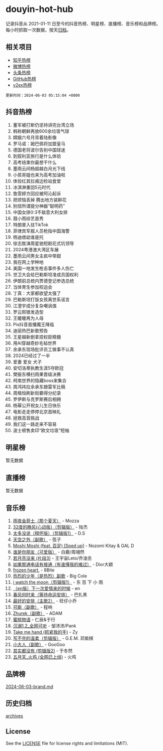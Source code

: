 # douyin-hot-hub

记录抖音从 2021-01-11 日至今的抖音热榜、明星榜、直播榜、音乐榜和品牌榜。每小时抓取一次数据，按天[归档](archives)。

## 相关项目

- [知乎热榜](https://github.com/lonnyzhang423/zhihu-hot-hub)
- [微博热榜](https://github.com/lonnyzhang423/weibo-hot-hub)
- [头条热榜](https://github.com/lonnyzhang423/toutiao-hot-hub)
- [GitHub热榜](https://github.com/lonnyzhang423/github-hot-hub)
- [v2ex热榜](https://github.com/lonnyzhang423/v2ex-hot-hub)


`更新时间：2024-06-03 05:15:04 +0800`

## 抖音热榜

1. 董军被打断仍坚持讲完台湾立场
1. 韩称朝鲜再放600余垃圾气球
1. 嫦娥六号月背着陆影像
1. 罗马诺：姆巴佩将加盟皇马
1. 德国老将波尔告别中国球迷
1. 到叙利亚旅行是什么体验
1. 高考结束你最想干什么
1. 墨雨云间杨超越白月光下线
1. 小孩哥姐也来为高考加油啦
1. 体验红其拉甫边检站食堂
1. 冰淇淋重回5元时代
1. 詹雯婷方回应被阿沁起诉
1. 把烦恼丢掉 腾出地方装鲜花
1. 别信所谓提分神器“聪明药”
1. 中国女排0:3不敌意大利女排
1. 聂小雨综艺首秀
1. 特朗普入驻TikTok
1. 菲律宾军舰人员枪指中国海警
1. 杨迪痞幼谁是托
1. 徐志胜演周星驰短剧花式坑领导
1. 2024粤港澳大湾区车展
1. 墨雨云间男女主疯中带甜
1. 我在网上学种地
1. 美国一地发生枪击事件多人伤亡
1. 世卫大会给巴勒斯坦准成员国权利
1. 伊朗前总统内贾德登记参选总统
1. 当体育生参加校运会
1. 丁真：大家都欲望太强了
1. 巴勒斯坦打饭女孩离世系谣言
1. 江澄宇成分复杂嘲讽值
1. 罗云熙银发造型
1. 王暖暖再为人母
1. Pis抖音首播魔王降临
1. 迪丽热巴新歌预告
1. 王星越新剧拿捏权臣精髓
1. 用AI穿越奇妙毛毡世界
1. 余承东现场批评员工做事不认真
1. 2024已经过了一半
1. 爱妻 爱女 犬子
1. 安切洛蒂执教生涯5夺欧冠
1. 樊振东横扫雨果晋级决赛
1. 柯南世界的隐藏boss来集合
1. 周鸿祎拉余承东跟雷军比稿
1. 周楷恒刷新街霸得分纪录
1. 罗伊斯与克罗斯赛后相拥
1. 杨幂公开祝女儿生日快乐
1. 电影走走停停北京首映礼
1. 拯救高音挑战
1. 我们这一路走来不容易
1. 波士顿售卖印“欧文垃圾”短袖

## 明星榜

暂无数据

## 直播榜

暂无数据

## 音乐榜

1. [雨夜金菲士（那个夏天）](https://sf5-hl-cdn-tos.douyinstatic.com/obj/tos-cn-ve-2774/osPmPLDWQBBE2Z6bftCgYwkFaF4pEYEneXaZQs) - Mozza
1. [32度的晚风(心动版）（剪辑版）](https://sf3-cdn-tos.douyinstatic.com/obj/tos-cn-ve-2774/owNyabsyWdzUulxhoJfK8IBXgp0UMQAHpvGh2B) - 陆杰
1. [太多没说（释怀版）（剪辑版1）](https://sf3-cdn-tos.douyinstatic.com/obj/tos-cn-ve-2774/oEbKIiDC0BA8CJOQHYA6aeCVYeHgckHdntZSDj) - D.S
1. [天空之外（副歌）](https://sf3-cdn-tos.douyinstatic.com/obj/tos-cn-ve-2774/oAYn0BTp8jS8iSyZSHMUWAikyvAWI1c7aiJTr) - 弦子
1. [Moshi Moshi (feat. 百足) [Sped up]](https://sf27-cdn-tos.douyinstatic.com/obj/tos-cn-ve-2774/ocCPFQcXJLeroaIdQLIGAoeeYM3OAUYGDguHXz) - Nozomi Kitay & GAL D
1. [谁是你朋友（可爱版）](https://sf5-hl-cdn-tos.douyinstatic.com/obj/tos-cn-ve-2774/owKjggBwGZexYCjVAIeEFURf1LJTjMDaK6AzKN) - 白鹿/周翊然
1. [若月亮没来 (片段3)](https://sf6-cdn-tos.douyinstatic.com/obj/tos-cn-ve-2774/okfyEUsGW1B1ovJi5JiN9IjvAT2lMwA054GoEB) - 王宇宙Leto/乔浚丞
1. [如果那通电话有接通（有谁懂我的难过）](https://sf3-cdn-tos.douyinstatic.com/obj/tos-cn-ve-2774/ocJeJKhUhAJG8EYZiEFfGFAPkD3beMQ5mwDv1e) - Dior大颖
1. [frozen heart.](https://sf5-hl-cdn-tos.douyinstatic.com/obj/tos-cn-ve-2774/oIIWJfyjIACZA9zQMtnJ6hQQhFC4vhCupoRBsO) - 8Bite
1. [热烈的少年（是热烈）副歌](https://sf3-cdn-tos.douyinstatic.com/obj/tos-cn-ve-2774/owVNI0CLDAUMtSz6TEYvfFBFL4UDFFhLfgK8fa) - Big Cole
1. [i watch the moon（剪辑版1）](https://sf5-hl-cdn-tos.douyinstatic.com/obj/tos-cn-ve-2774/o0I9mSChzHZANMJIEBfkCQzzg6N5WAcVtqft9P) - 东 百 下 小 雨
1. [（en版）下一次爱情来的时候](https://sf3-cdn-tos.douyinstatic.com/obj/tos-cn-ve-2774/owZIscFWHUMFAbrAisiax4ioKVNAKH9jYvbBk) - en
1. [春风何时来（等待命运安排）](https://sf5-hl-cdn-tos.douyinstatic.com/obj/tos-cn-ve-2774/oICBNbD3gelMfB4WgiD1KI2jQtXZE2FgHLwtsl) - 巴扎黑
1. [最好的安排（主歌2）](https://sf3-cdn-tos.douyinstatic.com/obj/tos-cn-ve-2774/oMMZX1DuHpMwgoDztBmZswgQnbCeeANZxBHkFY) - 旺仔小乔
1. [可能（副歌）](https://sf3-cdn-tos.douyinstatic.com/obj/tos-cn-ve-2774/cde1731888894259b333569393c2fb51) - 程响
1. [Zhurek（副歌）](https://sf5-hl-cdn-tos.douyinstatic.com/obj/tos-cn-ve-2774/ooQm8FBZQDlf0btEYgVpCcSCQfrdJGBEKZYBGS) - ADAM
1. [蜜桃物语](https://sf3-cdn-tos.douyinstatic.com/obj/tos-cn-ve-2774/oIhOSCZtIACtYU4XQkngiW9kCBfVD1Fz9IYeqL) - 仁辰&于行
1. [沉溺1.2_全网可听](https://sf5-hl-cdn-tos.douyinstatic.com/obj/tos-cn-ve-2774/ok2QoiBqsWAX9McZmWiI9gAB0EzwD4Xj6yfmtH) - 邹沛沛/Pank
1. [Take me hand (抓紧我的手)](https://sf5-hl-cdn-tos.douyinstatic.com/obj/tos-cn-ve-2774/os8GB2fDQQmJZTmtomg0gHX5fBACiEgcFgEKYg) - Zy
1. [写不完的温柔（剪辑版）](https://sf3-cdn-tos.douyinstatic.com/obj/tos-cn-ve-2774/oYBzzZQJ233GfwkemJJffAIWgeIYrjZfWhHTcG) - G.E.M. 邓紫棋
1. [小大人（副歌）](https://sf6-cdn-tos.douyinstatic.com/obj/tos-cn-ve-2774/oIhaDwehWhLFsVIG7QIICLLazDNGJAGg5geeb4) - GooGoo
1. [其实都没有 (剪辑版2)](https://sf3-cdn-tos.douyinstatic.com/obj/tos-cn-ve-2774/oEBNQenHZtBhxYjGgUDQk0BCHTigQafgFlbQ7k) - 于冬然
1. [五月天_火鸡 (全网已上线)](https://sf3-cdn-tos.douyinstatic.com/obj/tos-cn-ve-2774/oEtOMSQZstjlJ4nfBEgeqN29IbWjkmDBrFtF2C) - 火鸡

## 品牌榜

[2024-06-03-brand.md](archives/2024-06-03-brand.md)

## 历史归档

[archives](archives)

## License

See the [LICENSE](LICENSE) file for license rights and limitations (MIT).
